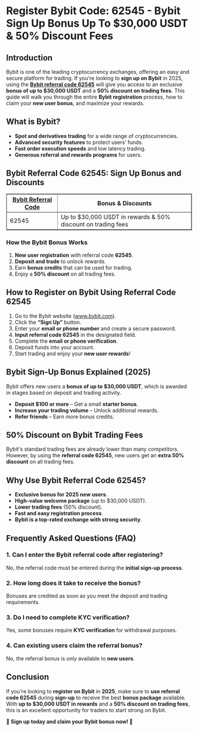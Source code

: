 <h1>Register Bybit Code: 62545 - Bybit Sign Up Bonus Up To $30,000 USDT & 50% Discount Fees</h1>
<h2>Introduction</h2>
<p>Bybit is one of the leading cryptocurrency exchanges, offering an easy and secure platform for trading. If you're looking to <strong>sign up on Bybit</strong> in 2025, using the <strong><a href="https://partner.bybit.com/b/62545" target="_blank">Bybit referral code 62545</a></strong> will give you access to an exclusive <strong>bonus of up to $30,000 USDT</strong> and a <strong>50% discount on trading fees</strong>. This guide will walk you through the entire <strong>Bybit registration</strong> process, how to claim your <strong>new user bonus</strong>, and maximize your rewards.</p>

<h2>What is Bybit?</h2>
<ul>
    <li><strong>Spot and derivatives trading</strong> for a wide range of cryptocurrencies.</li>
    <li><strong>Advanced security features</strong> to protect users’ funds.</li>
    <li><strong>Fast order execution speeds</strong> and low latency trading.</li>
    <li><strong>Generous referral and rewards programs</strong> for users.</li>
</ul>

<h2>Bybit Referral Code 62545: Sign Up Bonus and Discounts</h2>
<table border="1">
    <tr>
        <th><a href="https://github.com/Bybit-Referral-Code/" target="_blank">Bybit Referral Code</a>
</th>
        <th>Bonus & Discounts</th>
    </tr>
    <tr>
        <td>62545</td>
        <td>Up to $30,000 USDT in rewards & 50% discount on trading fees</td>
    </tr>
</table>

<h3>How the Bybit Bonus Works</h3>
<ol>
    <li><strong>New user registration</strong> with referral code <strong>62545</strong>.</li>
    <li><strong>Deposit and trade</strong> to unlock rewards.</li>
    <li>Earn <strong>bonus credits</strong> that can be used for trading.</li>
    <li>Enjoy a <strong>50% discount</strong> on all trading fees.</li>
</ol>

<h2>How to Register on Bybit Using Referral Code 62545</h2>
<ol>
    <li>Go to the Bybit website (<a href="https://www.bybit.com">www.bybit.com</a>).</li>
    <li>Click the <strong>“Sign Up”</strong> button.</li>
    <li>Enter your <strong>email or phone number</strong> and create a secure password.</li>
    <li><strong>Input referral code 62545</strong> in the designated field.</li>
    <li>Complete the <strong>email or phone verification</strong>.</li>
    <li>Deposit funds into your account.</li>
    <li>Start trading and enjoy your <strong>new user rewards</strong>!</li>
</ol>

<h2>Bybit Sign-Up Bonus Explained (2025)</h2>
<p>Bybit offers new users a <strong>bonus of up to $30,000 USDT</strong>, which is awarded in stages based on deposit and trading activity.</p>
<ul>
    <li><strong>Deposit $100 or more</strong> – Get a small <strong>starter bonus</strong>.</li>
    <li><strong>Increase your trading volume</strong> – Unlock additional rewards.</li>
    <li><strong>Refer friends</strong> – Earn more bonus credits.</li>
</ul>

<h2>50% Discount on Bybit Trading Fees</h2>
<p>Bybit's standard trading fees are already lower than many competitors. However, by using the <strong>referral code 62545</strong>, new users get an <strong>extra 50% discount</strong> on all trading fees.</p>

<h2>Why Use Bybit Referral Code 62545?</h2>
<ul>
    <li><strong>Exclusive bonus for 2025 new users</strong>.</li>
    <li><strong>High-value welcome package</strong> (up to $30,000 USDT).</li>
    <li><strong>Lower trading fees</strong> (50% discount).</li>
    <li><strong>Fast and easy registration process</strong>.</li>
    <li><strong>Bybit is a top-rated exchange with strong security</strong>.</li>
</ul>

<h2>Frequently Asked Questions (FAQ)</h2>
<h3>1. Can I enter the Bybit referral code after registering?</h3>
<p>No, the referral code must be entered during the <strong>initial sign-up process</strong>.</p>

<h3>2. How long does it take to receive the bonus?</h3>
<p>Bonuses are credited as soon as you meet the deposit and trading requirements.</p>

<h3>3. Do I need to complete KYC verification?</h3>
<p>Yes, some bonuses require <strong>KYC verification</strong> for withdrawal purposes.</p>

<h3>4. Can existing users claim the referral bonus?</h3>
<p>No, the referral bonus is only available to <strong>new users</strong>.</p>

<h2>Conclusion</h2>
<p>If you're looking to <strong>register on Bybit</strong> in <strong>2025</strong>, make sure to <strong>use referral code 62545</strong> during <strong>sign-up</strong> to receive the best <strong>bonus package</strong> available. With <strong>up to $30,000 USDT in rewards</strong> and a <strong>50% discount on trading fees</strong>, this is an excellent opportunity for traders to start strong on Bybit.</p>

<p><strong>🔹 Sign up today and claim your Bybit bonus now! 🚀</strong></p>
